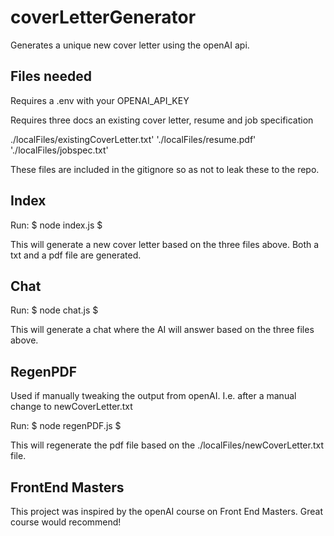 # coverLetterGenerator

Generates a unique new cover letter using the openAI api.

## Files needed

Requires a .env with your OPENAI_API_KEY

Requires three docs an existing cover letter, resume and job specification

./localFiles/existingCoverLetter.txt'
'./localFiles/resume.pdf'
'./localFiles/jobspec.txt'

These files are included in the gitignore so as not to leak these to the repo.

## Index

Run:
$ node index.js $

This will generate a new cover letter based on the three files above.
Both a txt and a pdf file are generated.

## Chat

Run:
$ node chat.js $

This will generate a chat where the AI will answer based on the three files above.

## RegenPDF

Used if manually tweaking the output from openAI. I.e. after a manual change to newCoverLetter.txt

Run:
$ node regenPDF.js $

This will regenerate the pdf file based on the ./localFiles/newCoverLetter.txt file.

## FrontEnd Masters

This project was inspired by the openAI course on Front End Masters. Great course would recommend!
